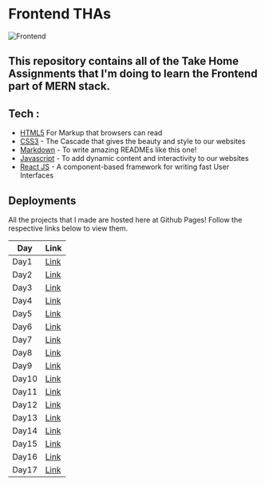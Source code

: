 # Frontend THAs

![Frontend](https://socialify.git.ci/aaricrubel/Frontend/image?description=1&font=KoHo&language=1&owner=1&pattern=Circuit%20Board&theme=Dark)

## This repository contains all of the Take Home Assignments that I'm doing to learn the Frontend part of MERN stack.

## Tech :

-   [HTML5](https://www.w3.org/TR/html52/) For Markup that browsers can read
-   [CSS3](https://www.w3.org/Style/CSS/Overview.en.html) - The Cascade that gives the beauty and style to our websites
-   [Markdown](https://www.markdownguide.org) - To write amazing READMEs like this one!
-   [Javascript](https://developer.mozilla.org/en-US/docs/Web/JavaScript) - To add dynamic content and interactivity to our websites
-   [React JS](https://reactjs.org) - A component-based framework for writing fast User Interfaces

## Deployments

All the projects that I made are hosted here at Github Pages!
Follow the respective links below to view them.

| Day   | Link     |
| ----- | -------- |
| Day1  | [Link]() |
| Day2  | [Link]() |
| Day3  | [Link]() |
| Day4  | [Link]() |
| Day5  | [Link]() |
| Day6  | [Link]() |
| Day7  | [Link]() |
| Day8  | [Link]() |
| Day9  | [Link]() |
| Day10 | [Link]() |
| Day11 | [Link]() |
| Day12 | [Link]() |
| Day13 | [Link]() |
| Day14 | [Link]() |
| Day15 | [Link]() |
| Day16 | [Link]() |
| Day17 | [Link]() |

